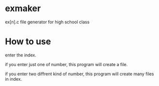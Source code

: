 # exmaker
ex[n].c file generator for high school class

# How to use
enter the index.

if you enter just one of number, this program will create a file.

if you enter two diffrent kind of number, this program will create many files in index.
